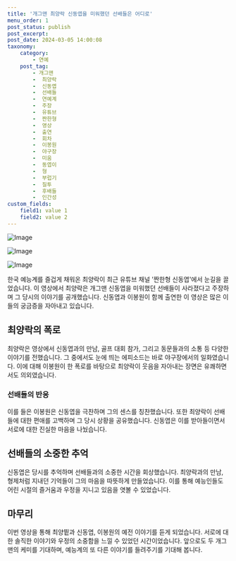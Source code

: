 ```yaml
---
title: '개그맨 최양락 신동엽을 미워했던 선배들은 어디로'
menu_order: 1
post_status: publish
post_excerpt: 
post_date: 2024-03-05 14:00:08
taxonomy:
    category:
        - 연예
    post_tag:
        - 개그맨
        -  최양락
        -  신동엽
        -  선배들
        -  연예계
        -  주장
        -  유튜브
        -  짠한형
        -  영상
        -  출연
        -  회차
        -  이봉원
        -  야구장
        -  미움
        -  동엽이
        -  형
        -  부럽기
        -  질투
        -  후배들
        -  인간성
custom_fields:
    field1: value 1
    field2: value 2
---
```


![Image](https://ssl.pstatic.net/mimgnews/image/117/2024/03/05/0003810273_001_20240305064301245.jpg?type=w540)

![Image](https://mimgnews.pstatic.net/image/117/2024/03/05/0003810273_002_20240305064301289.jpg?type=w540)

![Image](https://ssl.pstatic.net/mimgnews/image/117/2024/03/05/0003810273_003_20240305064301444.jpg?type=w540)

한국 예능계를 즐겁게 채워온 최양락이 최근 유튜브 채널 '짠한형 신동엽'에서 눈길을 끌었습니다. 이 영상에서 최양락은 개그맨 신동엽을 미워했던 선배들이 사라졌다고 주장하며 그 당시의 이야기를 공개했습니다. 신동엽과 이봉원이 함께 출연한 이 영상은 많은 이들의 궁금증을 자아내고 있습니다.
## 최양락의 폭로
최양락은 영상에서 신동엽과의 만남, 골프 대회 참가, 그리고 동문들과의 소통 등 다양한 이야기를 전했습니다. 그 중에서도 눈에 띄는 에피소드는 바로 야구장에서의 일화였습니다. 이에 대해 이봉원이 한 폭로를 바탕으로 최양락이 웃음을 자아내는 장면은 유쾌하면서도 의외였습니다.
### 선배들의 반응
이를 들은 이봉원은 신동엽을 극찬하며 그의 센스를 칭찬했습니다. 또한 최양락이 선배들에 대한 편애를 고백하며 그 당시 상황을 공유했습니다. 신동엽은 이를 받아들이면서 서로에 대한 진실한 마음을 나눴습니다.
## 선배들의 소중한 추억
신동엽은 당시를 추억하며 선배들과의 소중한 시간을 회상했습니다. 최양락과의 만남, 형제처럼 지내던 기억들이 그의 마음을 따뜻하게 만들었습니다. 이를 통해 예능인들도 어린 시절의 즐거움과 우정을 지니고 있음을 엿볼 수 있었습니다.
## 마무리
이번 영상을 통해 최양띝과 신동엽, 이봉원의 예전 이야기를 듣게 되었습니다. 서로에 대한 솔직한 이야기와 우정의 소중함을 느낄 수 있었던 시간이었습니다. 앞으로도 두 개그맨의 케미를 기대하며, 예능계의 또 다른 이야기를 들려주기를 기대해 봅니다.

